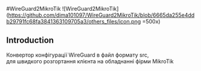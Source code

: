 #WireGuard2MikroTik
![WireGuard2MikroTik](https://github.com/dima101097/WireGuard2MikroTik/blob/6665da255e4ddb29791fc68fa3841363109705a3/others_files/icon.png =500x)
## Introduction

Конвертор конфігурації WireGuard в файл формату src,   
для швидкого розгортання клієнта на обладнанні фірми MikroTik


